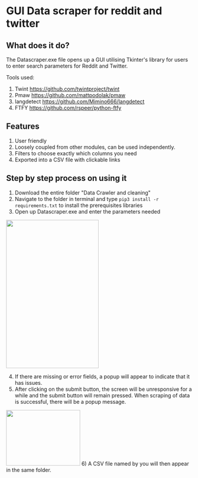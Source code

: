 # GUI Data scraper for reddit and twitter

## What does it do?

The Datascraper.exe file opens up a GUI utilising Tkinter's library for users to enter search parameters for Reddit and Twitter.

Tools used:
1) Twint      https://github.com/twintproject/twint
2) Pmaw       https://github.com/mattpodolak/pmaw
3) langdetect https://github.com/Mimino666/langdetect
4) FTFY       https://github.com/rspeer/python-ftfy

## Features
1) User friendly
2) Loosely coupled from other modules, can be used independently.
3) Filters to choose exactly which columns you need
4) Exported into a CSV file with clickable links


## Step by step process on using it

1) Download the entire folder "Data Crawler and cleaning"
2) Navigate to the folder in terminal and type `pip3 install -r requirements.txt` to install the prerequisites libraries
3) Open up Datascraper.exe and enter the parameters needed
<img src="https://user-images.githubusercontent.com/91510432/138582781-52ececba-274b-4ebc-a45f-37a2c0fc9a37.png" width="250" height="400">

4) If there are missing or error fields, a popup will appear to indicate that it has issues.
5) After clicking on the submit button, the screen will be unresponsive for a while and the submit button will remain pressed. When scraping of data is successful, there will be a popup message.
<img src= "https://user-images.githubusercontent.com/91510432/138583295-57029e12-5226-417a-9098-091162adfe36.png" width="200" height="150">
6) A CSV file named by you will then appear in the same folder. 



